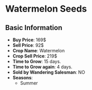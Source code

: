 # Watermelon Seeds

## Basic Information

- **Buy Price**: 169$
- **Sell Price**: 92$
- **Crop Name**: Watermelon
- **Crop Sell Price**: 219$
- **Time to Grow**: 15 days.
- **Time to Grow again**: 4 days.
- **Sold by Wandering Salesman**: NO
- **Seasons**:
  - Summer